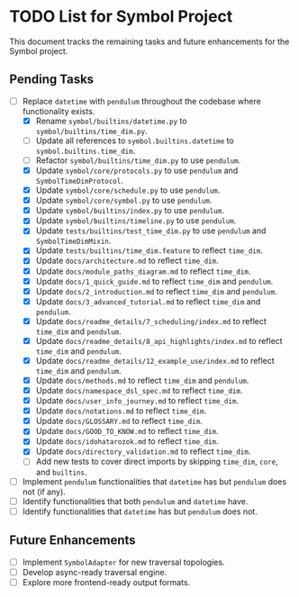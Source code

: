 # TODO List for Symbol Project

This document tracks the remaining tasks and future enhancements for the Symbol project.

## Pending Tasks

- [ ] Replace `datetime` with `pendulum` throughout the codebase where functionality exists.
  - [x] Rename `symbol/builtins/datetime.py` to `symbol/builtins/time_dim.py`.
  - [ ] Update all references to `symbol.builtins.datetime` to `symbol.builtins.time_dim`.
  - [ ] Refactor `symbol/builtins/time_dim.py` to use `pendulum`.
  - [x] Update `symbol/core/protocols.py` to use `pendulum` and `SymbolTimeDimProtocol`.
  - [x] Update `symbol/core/schedule.py` to use `pendulum`.
  - [x] Update `symbol/core/symbol.py` to use `pendulum`.
  - [x] Update `symbol/builtins/index.py` to use `pendulum`.
  - [x] Update `symbol/builtins/timeline.py` to use `pendulum`.
  - [x] Update `tests/builtins/test_time_dim.py` to use `pendulum` and `SymbolTimeDimMixin`.
  - [x] Update `tests/builtins/time_dim.feature` to reflect `time_dim`.
  - [x] Update `docs/architecture.md` to reflect `time_dim`.
  - [x] Update `docs/module_paths_diagram.md` to reflect `time_dim`.
  - [x] Update `docs/1_quick_guide.md` to reflect `time_dim` and `pendulum`.
  - [x] Update `docs/2_introduction.md` to reflect `time_dim` and `pendulum`.
  - [x] Update `docs/3_advanced_tutorial.md` to reflect `time_dim` and `pendulum`.
  - [x] Update `docs/readme_details/7_scheduling/index.md` to reflect `time_dim` and `pendulum`.
  - [x] Update `docs/readme_details/8_api_highlights/index.md` to reflect `time_dim` and `pendulum`.
  - [x] Update `docs/readme_details/12_example_use/index.md` to reflect `time_dim` and `pendulum`.
  - [x] Update `docs/methods.md` to reflect `time_dim` and `pendulum`.
  - [x] Update `docs/namespace_dsl_spec.md` to reflect `time_dim`.
  - [x] Update `docs/user_info_journey.md` to reflect `time_dim`.
  - [x] Update `docs/notations.md` to reflect `time_dim`.
  - [x] Update `docs/GLOSSARY.md` to reflect `time_dim`.
  - [x] Update `docs/GOOD_TO_KNOW.md` to reflect `time_dim`.
  - [x] Update `docs/idohatarozok.md` to reflect `time_dim`.
  - [x] Update `docs/directory_validation.md` to reflect `time_dim`.
  - [ ] Add new tests to cover direct imports by skipping `time_dim`, `core`, and `builtins`.

- [ ] Implement `pendulum` functionalities that `datetime` has but `pendulum` does not (if any).
- [ ] Identify functionalities that both `pendulum` and `datetime` have.
- [ ] Identify functionalities that `datetime` has but `pendulum` does not.

## Future Enhancements

- [ ] Implement `SymbolAdapter` for new traversal topologies.
- [ ] Develop async-ready traversal engine.
- [ ] Explore more frontend-ready output formats.

